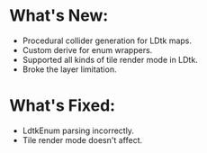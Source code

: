# What's New:

- Procedural collider generation for LDtk maps.
- Custom derive for enum wrappers.
- Supported all kinds of tile render mode in LDtk.
- Broke the layer limitation.

# What's Fixed:
- LdtkEnum parsing incorrectly.
- Tile render mode doesn't affect.
